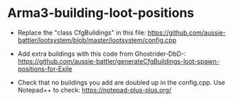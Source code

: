 # Arma3-building-loot-positions

+ Replace the "class CfgBuildings" in this file:
https://github.com/aussie-battler/lootsystem/blob/master/lootsystem/config.cpp

+ Add extra buildings with this code from Ghostrider-DbD-:
https://github.com/aussie-battler/generateCfgBuildings-loot-spawn-positions-for-Exile

+ Check that no buildings you add are doubled up in the config.cpp. Use Notepad++ to check:
https://notepad-plus-plus.org/
